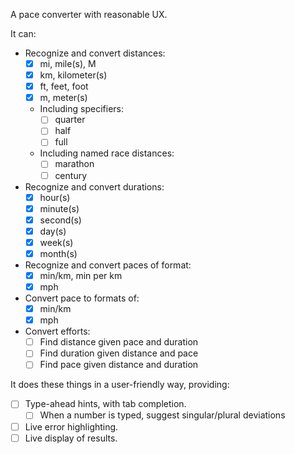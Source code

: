 A pace converter with reasonable UX.

It can:

- Recognize and convert distances:
  - [x] mi, mile(s), M
  - [x] km, kilometer(s)
  - [x] ft, feet, foot
  - [x] m, meter(s)
  - Including specifiers:
    - [ ] quarter
    - [ ] half
    - [ ] full
  - Including named race distances:
    - [ ] marathon
    - [ ] century
- Recognize and convert durations:
  - [x] hour(s)
  - [x] minute(s)
  - [x] second(s)
  - [x] day(s)
  - [x] week(s)
  - [x] month(s)
- Recognize and convert paces of format:
  - [x] min/km, min per km
  - [x] mph
- Convert pace to formats of:
  - [x] min/km
  - [x] mph
- Convert efforts:
  - [ ] Find distance given pace and duration
  - [ ] Find duration given distance and pace
  - [ ] Find pace given distance and duration

It does these things in a user-friendly way, providing:

- [ ] Type-ahead hints, with tab completion.
  - [ ] When a number is typed, suggest singular/plural deviations
- [ ] Live error highlighting.
- [ ] Live display of results.
